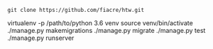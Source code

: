 ```git clone https://github.com/fiacre/htw.git```

virtualenv -p /path/to/python 3.6 venv
source venv/bin/activate
./manage.py makemigrations
./manage.py migrate
./manage.py test
./manage.py runserver

